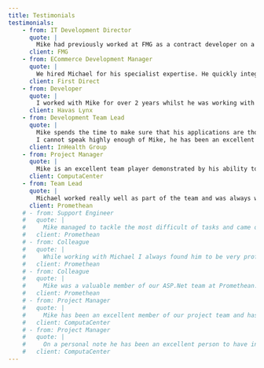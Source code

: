 ```yaml
---
title: Testimonials
testimonials:
    - from: IT Development Director
      quote: |
        Mike had previously worked at FMG as a contract developer on a transformation project. The quality and professionalism of Mike meant that we extended him several times after this initial project was completed to work on other projects. Due to his previous excellent work, I didn't hesitate to ask Mike back to help deliver a large high profile project with dates that couldn't slip earlier this year. I would not hesitate to recommend or use Mike again. He will be an asset to any development team. 
      client: FMG
    - from: ECommerce Development Manager
      quote: |
        We hired Michael for his specialist expertise. He quickly integrated into our values based culture and added value from day one. He fit in so well and mixed well with our people he stayed with us for many years on a contract basis! He naturally developed less experienced people around him too. I valued Michael for his knowledge, recommendations for pushing our boundaries, he was self-managing so I could confidently leave him to development and know he would hit timescales, his attention to detail was great so we got quality of work with limited defects. Michael didn't feel like a typical IT contractor, he was like one of the team that added value all the time and had a huge amount of integrity and work ethic to help us deliver our internal client commitments. He can communicate easily with other developers, tester and indeed clients. Hence I have no hesitation in recommending him!
      client: First Direct
    - from: Developer
      quote: |
        I worked with Mike for over 2 years whilst he was working with Havas Lynx. Mike is a diligent and unflappable professional that works well in pressurised environments. He is eager to learn new skills and he has good people skills. I feel he would be an asset for any client and he's also a really friendly, laid back person. It was a pleasure working with Mike and I would be happy to do so in the future. 
      client: Havas Lynx
    - from: Development Team Lead
      quote: |
        Mike spends the time to make sure that his applications are thoroughly tested, and work in the most sensible and resource friendly fashion. He has great attention to detail, and is very meticulous. Mike also manages to produce code that is very sympathetic to existing coding practices and dovetails nicely into the existing codebase. 
        I cannot speak highly enough of Mike, he has been an excellent addition to the team and has helped the business by providing a crucial and robust piece of software at a time of exponential growth. I would not hesitate in taking Mike on again for future work. ... 
      client: InHealth Group
    - from: Project Manager
      quote: |
        Mike is an excellent team player demonstrated by his ability to pick up new skills and his willingness to freely share his own knowledge for the benefit of the team. He has demonstrated this ability on numerous occasions when programme issues have arisen, during ‘think tank’ meetings working towards issue resolution and risk mitigation.
      client: ComputaCenter
    - from: Team Lead
      quote: |
        Michael worked really well as part of the team and was always willing to help his junior/new members. He is technically sound and seems to have a solution to most technical problems assigned to him. Always dedicated and shows commitment even for the smaller tasks. It was a pleasure working with him.
      client: Promethean
    # - from: Support Engineer
    #   quote: |
    #     Mike managed to tackle the most difficult of tasks and came out on top. Always easy to work with and really nice guy too.
    #   client: Promethean
    # - from: Colleague
    #   quote: |
    #     While working with Michael I always found him to be very professional in his work and also very helpful to myself and the other developers.
    #   client: Promethean
    # - from: Colleague
    #   quote: |
    #     Mike was a valuable member of our ASP.Net team at Promethean. It is plainly obvious that he knows exactly what he is doing technically, that he has a wealth of experience, and that he can easily adapt to a team's processes and business requirements. But Mike also had (which most other developers don't) a willingness to help others on the team by giving them time, even at his own expense. Mike would often help me (especially at first when integrating into the team) and never complained if he had to do the "less interesting" work, i.e. not the new greenfield development and design which we developers all like to do. All in all, he was sorely missed as part of the team when he left.
    #   client: Promethean
    # - from: Project Manager
    #   quote: |
    #     Mike has been an excellent member of our project team and has continually demonstrated his commitment to the task in hand working over and above contractual duties when called for. 
    #   client: ComputaCenter
    # - from: Project Manager
    #   quote: |
    #     On a personal note he has been an excellent person to have in the team from a morale perspective and actively contributed to a proactive and friendly working environment. Given the opportunity I would definitely offer him future contracts should he be available.
    #   client: ComputaCenter
---
```

